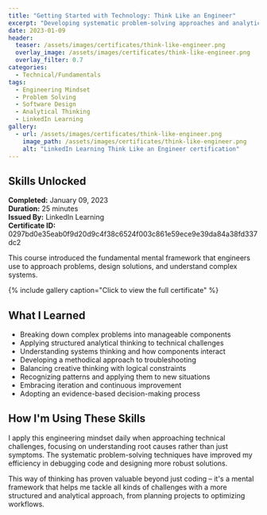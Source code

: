 ```yaml
---
title: "Getting Started with Technology: Think Like an Engineer"
excerpt: "Developing systematic problem-solving approaches and analytical thinking patterns essential for engineering and technical fields"
date: 2023-01-09
header:
  teaser: /assets/images/certificates/think-like-engineer.png
  overlay_image: /assets/images/certificates/think-like-engineer.png
  overlay_filter: 0.7
categories:
  - Technical/Fundamentals
tags:
  - Engineering Mindset
  - Problem Solving
  - Software Design
  - Analytical Thinking
  - LinkedIn Learning
gallery:
  - url: /assets/images/certificates/think-like-engineer.png
    image_path: /assets/images/certificates/think-like-engineer.png
    alt: "LinkedIn Learning Think Like an Engineer certification"
---
```


## Skills Unlocked

**Completed:** January 09, 2023  
**Duration:** 25 minutes  
**Issued By:** LinkedIn Learning  
**Certificate ID:** 0297bd0e35eab0f9d20d9c4f38c6524f003c861e59ece9e39da84a38fd337dc2

This course introduced the fundamental mental framework that engineers use to approach problems, design solutions, and understand complex systems.

{% include gallery caption="Click to view the full certificate" %}

## What I Learned

* Breaking down complex problems into manageable components
* Applying structured analytical thinking to technical challenges
* Understanding systems thinking and how components interact
* Developing a methodical approach to troubleshooting
* Balancing creative thinking with logical constraints
* Recognizing patterns and applying them to new situations
* Embracing iteration and continuous improvement
* Adopting an evidence-based decision-making process

## How I'm Using These Skills

I apply this engineering mindset daily when approaching technical challenges, focusing on understanding root causes rather than just symptoms. The systematic problem-solving techniques have improved my efficiency in debugging code and designing more robust solutions.

This way of thinking has proven valuable beyond just coding – it's a mental framework that helps me tackle all kinds of challenges with a more structured and analytical approach, from planning projects to optimizing workflows.